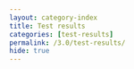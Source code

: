 ```yaml
---
layout: category-index
title: Test results
categories: [test-results]
permalink: /3.0/test-results/
hide: true
---
```

